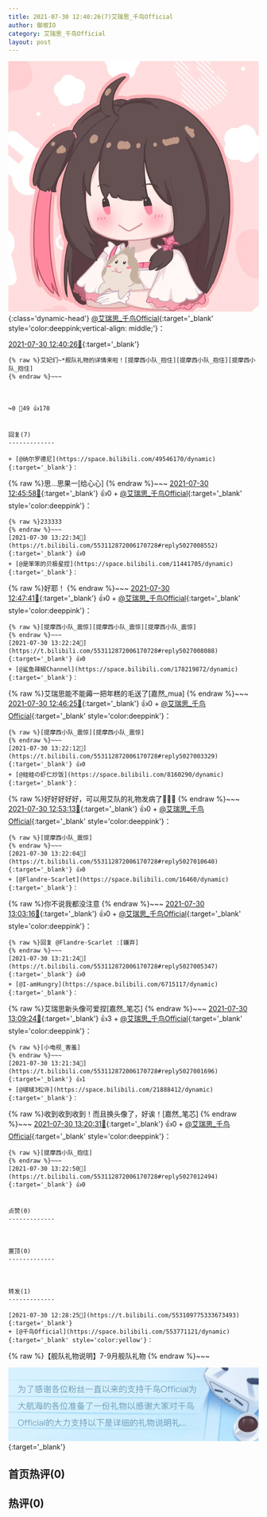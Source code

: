```yaml
---
title: 2021-07-30 12:40:26(7)艾瑞思_千鸟Official
author: 御坂IO
category: 艾瑞思_千鸟Official
layout: post
---
```


![img](/images/7e08840c56f251de28bdf766b647bd5fe9a5d50a.jpg){:class='dynamic-head'}
[@艾瑞思_千鸟Official](https://space.bilibili.com/1090010845/dynamic){:target='_blank' style='color:deeppink;vertical-align: middle;'}：

[2021-07-30 12:40:26🔗](https://t.bilibili.com/553112872006170728){:target='_blank'}

~~~
{% raw %}艾妃们~*舰队礼物的详情来啦！[提摩西小队_抱住][提摩西小队_抱住][提摩西小队_抱住]
{% endraw %}~~~



↪️0 💬49 👍170


回复(7)
-------------

+ [@纳尔罗德尼](https://space.bilibili.com/49546170/dynamic){:target='_blank'}：
~~~
{% raw %}思…思果一[给心心]
{% endraw %}~~~
[2021-07-30 12:45:58🔗](https://t.bilibili.com/553112872006170728#reply5026718747){:target='_blank'} 👍0
    + [@艾瑞思_千鸟Official](https://space.bilibili.com/1090010845/dynamic){:target='_blank' style='color:deeppink'}：
~~~
{% raw %}233333
{% endraw %}~~~
[2021-07-30 13:22:34🔗](https://t.bilibili.com/553112872006170728#reply5027008552){:target='_blank'} 👍0
+ [@是笨笨的贝极星捏](https://space.bilibili.com/11441705/dynamic){:target='_blank'}：
~~~
{% raw %}好耶！
{% endraw %}~~~
[2021-07-30 12:47:41🔗](https://t.bilibili.com/553112872006170728#reply5026729104){:target='_blank'} 👍0
    + [@艾瑞思_千鸟Official](https://space.bilibili.com/1090010845/dynamic){:target='_blank' style='color:deeppink'}：
~~~
{% raw %}[提摩西小队_震惊][提摩西小队_震惊][提摩西小队_震惊]
{% endraw %}~~~
[2021-07-30 13:22:24🔗](https://t.bilibili.com/553112872006170728#reply5027008088){:target='_blank'} 👍0
+ [@鲨鱼辣椒Channel](https://space.bilibili.com/178219872/dynamic){:target='_blank'}：
~~~
{% raw %}艾瑞思能不能薅一把年糕的毛送了[嘉然_mua]
{% endraw %}~~~
[2021-07-30 12:46:25🔗](https://t.bilibili.com/553112872006170728#reply5026730116){:target='_blank'} 👍0
    + [@艾瑞思_千鸟Official](https://space.bilibili.com/1090010845/dynamic){:target='_blank' style='color:deeppink'}：
~~~
{% raw %}[提摩西小队_震惊][提摩西小队_震惊]
{% endraw %}~~~
[2021-07-30 13:22:12🔗](https://t.bilibili.com/553112872006170728#reply5027003329){:target='_blank'} 👍0
+ [@蛙蛙の虾仁炒饭](https://space.bilibili.com/8160290/dynamic){:target='_blank'}：
~~~
{% raw %}好好好好好，可以用艾队的礼物发病了🤤🤤🤤
{% endraw %}~~~
[2021-07-30 12:53:13🔗](https://t.bilibili.com/553112872006170728#reply5026780447){:target='_blank'} 👍0
    + [@艾瑞思_千鸟Official](https://space.bilibili.com/1090010845/dynamic){:target='_blank' style='color:deeppink'}：
~~~
{% raw %}[提摩西小队_震惊]
{% endraw %}~~~
[2021-07-30 13:22:04🔗](https://t.bilibili.com/553112872006170728#reply5027010640){:target='_blank'} 👍0
+ [@Flandre·Scarlet](https://space.bilibili.com/16460/dynamic){:target='_blank'}：
~~~
{% raw %}你不说我都没注意
{% endraw %}~~~
[2021-07-30 13:03:16🔗](https://t.bilibili.com/553112872006170728#reply5026859910){:target='_blank'} 👍0
    + [@艾瑞思_千鸟Official](https://space.bilibili.com/1090010845/dynamic){:target='_blank' style='color:deeppink'}：
~~~
{% raw %}回复 @Flandre·Scarlet :[嫌弃]
{% endraw %}~~~
[2021-07-30 13:21:24🔗](https://t.bilibili.com/553112872006170728#reply5027005347){:target='_blank'} 👍0
+ [@I-amHungry](https://space.bilibili.com/6715117/dynamic){:target='_blank'}：
~~~
{% raw %}艾瑞思新头像可爱捏[嘉然_笔芯]
{% endraw %}~~~
[2021-07-30 13:09:24🔗](https://t.bilibili.com/553112872006170728#reply5026911106){:target='_blank'} 👍3
    + [@艾瑞思_千鸟Official](https://space.bilibili.com/1090010845/dynamic){:target='_blank' style='color:deeppink'}：
~~~
{% raw %}[小电视_害羞]
{% endraw %}~~~
[2021-07-30 13:21:34🔗](https://t.bilibili.com/553112872006170728#reply5027001696){:target='_blank'} 👍1
+ [@啵啵3松许](https://space.bilibili.com/21888412/dynamic){:target='_blank'}：
~~~
{% raw %}收到收到收到！而且换头像了，好诶！[嘉然_笔芯]
{% endraw %}~~~
[2021-07-30 13:20:31🔗](https://t.bilibili.com/553112872006170728#reply5026992917){:target='_blank'} 👍0
    + [@艾瑞思_千鸟Official](https://space.bilibili.com/1090010845/dynamic){:target='_blank' style='color:deeppink'}：
~~~
{% raw %}[提摩西小队_抱住]
{% endraw %}~~~
[2021-07-30 13:22:50🔗](https://t.bilibili.com/553112872006170728#reply5027012494){:target='_blank'} 👍0


点赞(0)
-------------



置顶(0)
-------------



转发(1)
-------------

[2021-07-30 12:28:25🔗](https://t.bilibili.com/553109775333673493){:target='_blank'}
+ [@千鸟Official](https://space.bilibili.com/553771121/dynamic){:target='_blank' style='color:yellow'}：
~~~
{% raw %}【舰队礼物说明】7-9月舰队礼物
{% endraw %}~~~



[![img](/images/13c7965626f90a37822a915c9b7e4f3c273c6e66.png)](///www.bilibili.com/read/cv12400231){:target='_blank'}



首页热评(0)
-------------



热评(0)
-------------



